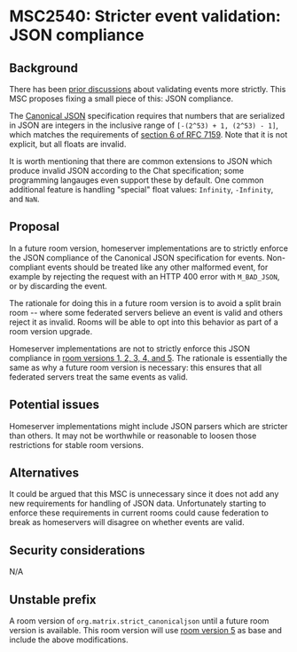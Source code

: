 # MSC2540: Stricter event validation: JSON compliance

## Background

There has been [prior discussions](https://github.com/matrix-org/matrix-doc/issues/1646)
about validating events more strictly. This MSC proposes fixing a small piece of
this: JSON compliance.

The [Canonical JSON](https://chat.api-spec.imzqqq.top/appendices#canonical-json)
specification requires that numbers that are serialized in JSON are integers in
the inclusive range of `[-(2^53) + 1, (2^53) - 1]`, which matches the requirements of
[section 6 of RFC 7159](https://tools.ietf.org/html/rfc7159). Note that it is
not explicit, but all floats are invalid.

It is worth mentioning that there are common extensions to JSON which produce 
invalid JSON according to the Chat specification; some programming langauges
even support these by default. One common additional feature is handling
"special" float values: `Infinity`, `-Infinity`, and `NaN`.


## Proposal

In a future room version, homeserver implementations are to strictly enforce
the JSON compliance of the Canonical JSON specification for events.
Non-compliant events should be treated like any other malformed event, 
for example by rejecting the request with an HTTP 400 error with `M_BAD_JSON`,
or by discarding the event.

The rationale for doing this in a future room version is to avoid a split brain
room -- where some federated servers believe an event is valid and others reject
it as invalid. Rooms will be able to opt into this behavior as part of a room
version upgrade.

Homeserver implementations are not to strictly enforce this JSON compliance in
[room versions 1, 2, 3, 4, and 5](https://chat.api-spec.imzqqq.top/#complete-list-of-room-versions).
The rationale is essentially the same as why a future room version is necessary:
this ensures that all federated servers treat the same events as valid.


## Potential issues

Homeserver implementations might include JSON parsers which are stricter than
others. It may not be worthwhile or reasonable to loosen those restrictions for
stable room versions. 


## Alternatives

It could be argued that this MSC is unnecessary since it does not add any new
requirements for handling of JSON data. Unfortunately starting to enforce these 
requirements in current rooms could cause federation to break as homeservers
will disagree on whether events are valid.


## Security considerations

N/A


## Unstable prefix

A room version of `org.matrix.strict_canonicaljson` until a future room version
is available. This room version will use
[room version 5](https://chat.api-spec.imzqqq.top/rooms/v5) as base and include the
above modifications.
